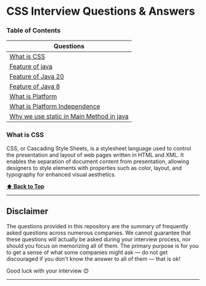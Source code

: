 # CSS Interview Questions & Answers

### Table of Contents

| Questions                                                                             |
| ------------------------------------------------------------------------------------- |
| [What is CSS](#what-is-CSS)                                                           |
| [Feature of java](#Feature-of-java)                                                   |
| [Feature of Java 20](#Feature-of-Java-20)                                             |
| [Feature of Java 8](#Feature-of-Java-8)                                               |
| [What is Platform](#What-is-Platform)                                                 |
| [What is Platform Independence](#What-is-Platform-Independence)                       |
| [Why we use static in Main Method in java](#Why-we-use-static-in-Main-Method-in-java) |

### What is CSS

CSS, or Cascading Style Sheets, is a stylesheet language used to control the presentation and layout of web pages written in HTML and XML. It enables the separation of document content from presentation, allowing designers to style elements with properties such as color, layout, and typography for enhanced visual aesthetics.

**[⬆ Back to Top](#table-of-contents)**

---

## Disclaimer

The questions provided in this repository are the summary of frequently asked questions across numerous companies. We cannot guarantee that these questions will actually be asked during your interview process, nor should you focus on memorizing all of them. The primary purpose is for you to get a sense of what some companies might ask — do not get discouraged if you don't know the answer to all of them ⁠— that is ok!

Good luck with your interview 😊

---
